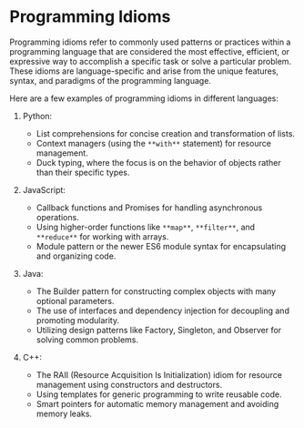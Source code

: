 # Programming Idioms

Programming idioms refer to commonly used patterns or practices within a programming language that are considered the most effective, efficient, or expressive way to accomplish a specific task or solve a particular problem. These idioms are language-specific and arise from the unique features, syntax, and paradigms of the programming language.
  
Here are a few examples of programming idioms in different languages:
1. Python:
    - List comprehensions for concise creation and transformation of lists.
    - Context managers (using the `**with**` statement) for resource management.
    - Duck typing, where the focus is on the behavior of objects rather than their specific types.
2. JavaScript:
    - Callback functions and Promises for handling asynchronous operations.
    - Using higher-order functions like `**map**`, `**filter**`, and `**reduce**` for working with arrays.
    - Module pattern or the newer ES6 module syntax for encapsulating and organizing code.
3. Java:
    - The Builder pattern for constructing complex objects with many optional parameters.
    - The use of interfaces and dependency injection for decoupling and promoting modularity.
    - Utilizing design patterns like Factory, Singleton, and Observer for solving common problems.
4. C++:
    
    - The RAII (Resource Acquisition Is Initialization) idiom for resource management using constructors and destructors.
    - Using templates for generic programming to write reusable code.
    - Smart pointers for automatic memory management and avoiding memory leaks.